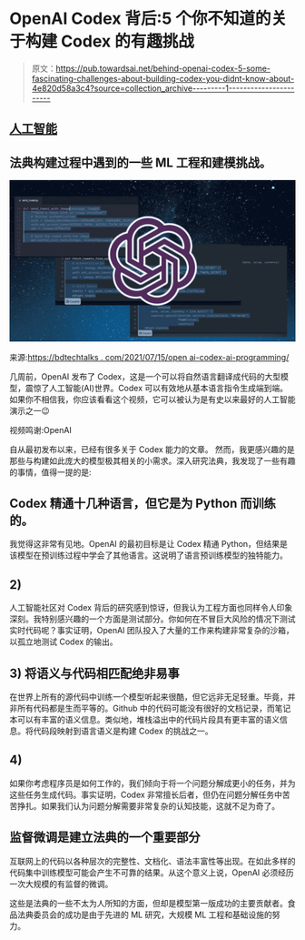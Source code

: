 # OpenAI Codex 背后:5 个你不知道的关于构建 Codex 的有趣挑战

> 原文：<https://pub.towardsai.net/behind-openai-codex-5-some-fascinating-challenges-about-building-codex-you-didnt-know-about-4e820d58a3c4?source=collection_archive---------1----------------------->

## [人工智能](https://towardsai.net/p/category/artificial-intelligence)

## 法典构建过程中遇到的一些 ML 工程和建模挑战。

![](img/95e17d7e92024f0212ceb8c244b6b331.png)

来源:[https://bdtechtalks . com/2021/07/15/open ai-codex-ai-programming/](https://bdtechtalks.com/2021/07/15/openai-codex-ai-programming/)

几周前，OpenAI 发布了 Codex，这是一个可以将自然语言翻译成代码的大型模型，震惊了人工智能(AI)世界。Codex 可以有效地从基本语言指令生成端到端。如果你不相信我，你应该看看这个视频，它可以被认为是有史以来最好的人工智能演示之一😉

视频鸣谢:OpenAI

自从最初发布以来，已经有很多关于 Codex 能力的文章。
然而，我更感兴趣的是那些与构建如此庞大的模型极其相关的小需求。深入研究法典，我发现了一些有趣的事情，值得一提的是:

## Codex 精通十几种语言，但它是为 Python 而训练的。

我觉得这非常有见地。OpenAI 的最初目标是让 Codex 精通 Python，但结果是该模型在预训练过程中学会了其他语言。这说明了语言预训练模型的独特能力。

## **2)**

人工智能社区对 Codex 背后的研究感到惊讶，但我认为工程方面也同样令人印象深刻。我特别感兴趣的一个方面是测试部分。你如何在不冒巨大风险的情况下测试实时代码呢？事实证明，OpenAI 团队投入了大量的工作来构建非常复杂的沙箱，以孤立地测试 Codex 的输出。

## **3)** **将语义与代码相匹配绝非易事**

在世界上所有的源代码中训练一个模型听起来很酷，但它远非无足轻重。毕竟，并非所有代码都是生而平等的。Github 中的代码可能没有很好的文档记录，而笔记本可以有丰富的语义信息。类似地，堆栈溢出中的代码片段具有更丰富的语义信息。将代码段映射到语言语义是构建 Codex 的挑战之一。

## **4)**

如果你考虑程序员是如何工作的，我们倾向于将一个问题分解成更小的任务，并为这些任务生成代码。事实证明，Codex 非常擅长后者，但仍在问题分解任务中苦苦挣扎。如果我们认为问题分解需要非常复杂的认知技能，这就不足为奇了。

## 监督微调是建立法典的一个重要部分

互联网上的代码以各种层次的完整性、文档化、语法丰富性等出现。在如此多样的代码集中训练模型可能会产生不可靠的结果。从这个意义上说，OpenAI 必须经历一次大规模的有监督的微调。

这些是法典的一些不太为人所知的方面，但却是模型第一版成功的主要贡献者。食品法典委员会的成功是由于先进的 ML 研究，大规模 ML 工程和基础设施的努力。